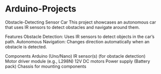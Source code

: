 # Arduino-Projects

Obstacle-Detecting Sensor Car
This project showcases an autonomous car that uses IR sensors to detect obstacles and navigate around them. 

Features
Obstacle Detection: Uses IR sensors to detect objects in the car’s path.
Autonomous Navigation: Changes direction automatically when an obstacle is detected.

Components
Arduino (Uno/Nano)
IR sensor(s) (for obstacle detection)
Motor driver module (e.g., L298N)
12V DC motors
Power supply (Battery pack)
Chassis for mounting components
